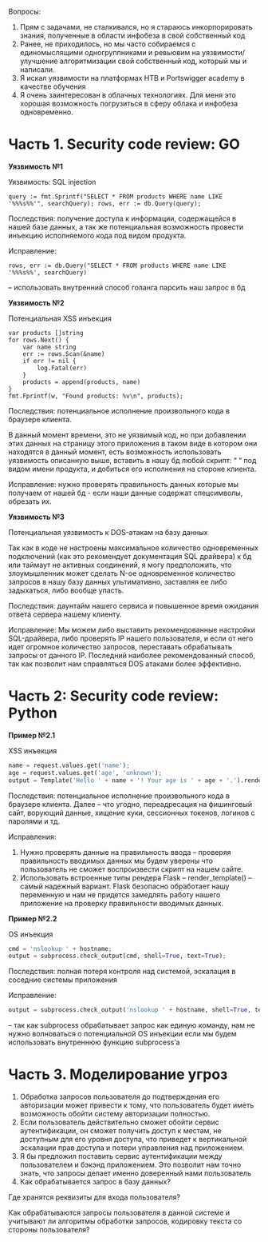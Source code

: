 Вопросы: 
1.	Прям с задачами, не сталкивался, но я стараюсь инкорпорировать знания, полученные в области инфобеза в свой собственный код
2.	Ранее, не приходилось, но мы часто собираемся с единомыслящими одногруппниками и ревьювим на уязвимости/улучшение алгоритмизации свой собственный код, который мы и написали.
3.	Я искал уязвимости на платформах HTB и Portswigger academy в качестве обучения
4.	Я очень заинтересован в облачных технологиях. Для меня это хорошая возможность погрузиться в сферу облака и инфобеза одновременно.

# <strong>Часть 1. Security code review: GO</strong>


<strong>Уязвимость №1</strong>

Уязвимость: SQL injection
```golang 
query := fmt.Sprintf("SELECT * FROM products WHERE name LIKE '%%%s%%'", searchQuery); rows, err := db.Query(query);
```
   

Последствия: получение доступа к информации, содержащейся в нашей базе данных, а так же потенциальная возможность провести инъекцию исполняемого кода под видом продукта.

Исправление: 
```golang
rows, err := db.Query("SELECT * FROM products WHERE name LIKE '%%%s%%', searchQuery) 
```
– использовать внутренний способ голанга парсить наш запрос в бд


<strong>Уязвимость №2</strong>
  
Потенциальная XSS инъекция
```golang
var products []string
for rows.Next() {
    var name string
    err := rows.Scan(&name)
    if err != nil {
        log.Fatal(err)
    }
    products = append(products, name)
}
fmt.Fprintf(w, "Found products: %v\n", products);
```
Последствия: потенциальное исполнение произвольного кода в браузере клиента.

В данный момент времени, это не уязвимый код, но при добавлении этих данных на страницу этого приложения в таком виде в котором они находятся в данный момент, есть возможность использовать уязвимость описанную выше, вставить в нашу бд любой скрипт: “<script>alert(“hello”)</script> “ под видом имени продукта, и добиться его исполнения на стороне клиента.

Исправление: нужно проверять правильность данных которые мы получаем от нашей бд - если наши данные содержат спецсимволы, обрезать их.

<strong>Уязвимость №3</strong>

Потенциальная уязвимость к DOS-атакам на базу данных

Так как в коде не настроены максимальное количество одновременных подключений (как это рекомендует документация SQL драйвера) к бд или таймаут не активных соединений, я могу предположить, что злоумышленник может сделать N-ое одновременное количество запросов в нашу базу данных ультимативно, заставляя ее либо задыхаться, либо вообще упасть.

Последствия: даунтайм нашего сервиса и повышенное время ожидания ответа сервера нашему клиенту.

Исправление: Мы можем либо выставить рекомендованные настройки SQL-драйвера, либо проверять IP нашего пользователя, и если от него идет огромное количество запросов, переставать обрабатывать запросы от данного IP. Последний наиболее рекомендованный способ, так как позволит нам справляться DOS атаками более эффективно.


# <strong>Часть 2: Security code review: Python</strong>


<strong>Пример №2.1</strong>

XSS инъекция
```python
name = request.values.get('name');
age = request.values.get('age', 'unknown');
output = Template('Hello ' + name + '! Your age is ' + age + '.').render();
```
Последствия: потенциальное исполнение произвольного кода в браузере клиента. Далее – что угодно, переадресация на фишинговый сайт, ворующий данные, хищение куки, сессионных токенов, логинов с паролями и тд.

Исправления:

1) Нужно проверять данные на правильность ввода – проверяя правильность вводимых данных мы будем уверены что пользователь не сможет воспроизвести скрипт на нашем сайте.
2) Использовать встроенные типы рендера Flask – render_template() – самый надежный вариант. Flask безопасно обработает нашу переменную и нам не придется замедлять работу нашего приложение на проверку правильности
вводимых данных.


<strong>Пример №2.2</strong>


OS инъекция
```python
cmd = 'nslookup ' + hostname;
output = subprocess.check_output(cmd, shell=True, text=True);
```
Последствия: полная потеря контроля над системой, эскалация в соседние системы приложения

Исправление: 
```python
output = subprocess.check_output('nslookup ' + hostname, shell=True, text=True)
```
– так как subprocess обрабатывает запрос как единую команду, нам не нужно волноваться о потенциальной OS инъекции если мы будем использовать внутреннюю функцию subprocess’а


# <strong>Часть 3. Моделирование угроз</strong>


1. Обработка запросов пользователя до подтверждения его авторизации может привести к тому, что пользователь будет иметь возможность обойти систему авторизации полностью. 
2. Если пользователь действительно сможет обойти сервис аутентификации, он сможет получить доступ к местам, не доступным для его уровня доступа, что приведет к вертикальной эскалации прав доступа и потери управления над приложением.
3. Я бы предложил поставить сервис аутентификации между пользователем и бэкэнд приложением. Это позволит нам точно знать, что запросы делает именно доверенный нами пользователь
4. Как обрабатывается запрос в базу данных?
   
Где хранятся реквизиты для входа пользователя?

Как обрабатываются запросы пользователя в данной системе и учитывают ли алгоритмы обработки запросов, кодировку текста со стороны пользователя?
